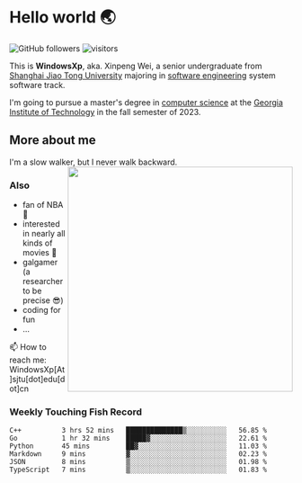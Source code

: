 <!--
**WindowsXp-Beta/WindowsXp-Beta** is a ✨ _special_ ✨ repository because its `README.md` (this file) appears on your GitHub profile.

Here are some ideas to get you started:

- 🔭 I’m currently working on ...
- 🌱 I’m currently learning ...
- 👯 I’m looking to collaborate on ...
- 🤔 I’m looking for help with ...
- 💬 Ask me about ...
- 📫 How to reach me: ...
- 😄 Pronouns: ...
- ⚡ Fun fact: ...
-->
# Hello world :earth_asia:

![GitHub followers](https://img.shields.io/github/followers/WindowsXp-Beta?style=social)
![visitors](https://visitor-badge.glitch.me/badge?page_id=WindowsXp-Beta)

This is **WindowsXp**, aka. Xinpeng Wei, a senior undergraduate from [Shanghai Jiao Tong University](http://en.sjtu.edu.cn/) majoring in [software engineering](http://www.se.sjtu.edu.cn/) system software track.

I'm going to pursue a master's degree in [computer science](https://www.cc.gatech.edu/degree-programs/master-science-computer-science) at the [Georgia Institute of Technology](https://www.gatech.edu/) in the fall semester of 2023.

## More about me

I'm a slow walker, but I never walk backward.<img align='right' src='https://github-readme-stats.vercel.app/api/top-langs/?username=WindowsXp-Beta&layout=compact&hide=scss,hcl,Tcl&langs_count=5&theme=tokyonight' width='400px'>

### Also
- fan of NBA :basketball:
- interested in nearly all kinds of movies :movie_camera:
- galgamer (a researcher to be precise :sunglasses:)
- coding for fun
- ...

📫 How to reach me: WindowsXp[At]sjtu[dot]edu[dot]cn

### Weekly Touching Fish Record

<!--START_SECTION:waka-->

```text
C++          3 hrs 52 mins   ██████████████▒░░░░░░░░░░   56.85 %
Go           1 hr 32 mins    █████▓░░░░░░░░░░░░░░░░░░░   22.61 %
Python       45 mins         ██▓░░░░░░░░░░░░░░░░░░░░░░   11.03 %
Markdown     9 mins          ▓░░░░░░░░░░░░░░░░░░░░░░░░   02.23 %
JSON         8 mins          ▒░░░░░░░░░░░░░░░░░░░░░░░░   01.98 %
TypeScript   7 mins          ▒░░░░░░░░░░░░░░░░░░░░░░░░   01.83 %
```

<!--END_SECTION:waka-->
